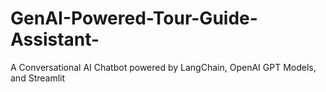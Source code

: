 # GenAI-Powered-Tour-Guide-Assistant-
A Conversational AI Chatbot powered by LangChain, OpenAI GPT Models, and Streamlit
